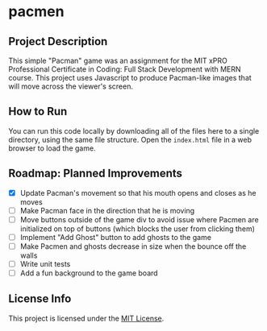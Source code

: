 # pacmen

## Project Description
This simple "Pacman" game was an assignment for the MIT xPRO Professional Certificate in Coding: Full Stack Development with MERN course. This project uses Javascript to produce Pacman-like images that will move across the viewer's screen.

## How to Run
You can run this code locally by downloading all of the files here to a single directory, using the same file structure. Open the `index.html` file in a web browser to load the game.

## Roadmap: Planned Improvements
- [x] Update Pacman's movement so that his mouth opens and closes as he moves
- [ ] Make Pacman face in the direction that he is moving
- [ ] Move buttons outside of the game div to avoid issue where Pacmen are initialized on top of buttons (which blocks the user from clicking them)
- [ ] Implement "Add Ghost" button to add ghosts to the game
- [ ] Make Pacmen and ghosts decrease in size when the bounce off the walls
- [ ] Write unit tests
- [ ] Add a fun background to the game board

## License Info
This project is licensed under the [MIT License](LICENSE).
